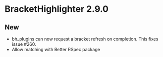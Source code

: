 # BracketHighlighter 2.9.0

## New

- bh_plugins can now request a bracket refresh on completion.  This fixes issue #260.
- Allow matching with Better RSpec package
